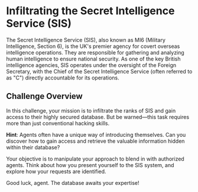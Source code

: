 # Infiltrating the Secret Intelligence Service (SIS)

The Secret Intelligence Service (SIS), also known as MI6 (Military Intelligence, Section 6), is the UK's premier agency for covert overseas intelligence operations. They are responsible for gathering and analyzing human intelligence to ensure national security. As one of the key British intelligence agencies, SIS operates under the oversight of the Foreign Secretary, with the Chief of the Secret Intelligence Service (often referred to as "C") directly accountable for its operations.

## Challenge Overview

In this challenge, your mission is to infiltrate the ranks of SIS and gain access to their highly secured database. But be warned—this task requires more than just conventional hacking skills.

**Hint**: Agents often have a unique way of introducing themselves. Can you discover how to gain access and retrieve the valuable information hidden within their database?

Your objective is to manipulate your approach to blend in with authorized agents. Think about how you present yourself to the SIS system, and explore how your requests are identified.

Good luck, agent. The database awaits your expertise!
